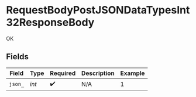 # RequestBodyPostJSONDataTypesInt32ResponseBody

OK


## Fields

| Field              | Type               | Required           | Description        | Example            |
| ------------------ | ------------------ | ------------------ | ------------------ | ------------------ |
| `json_`            | *int*              | :heavy_check_mark: | N/A                | 1                  |